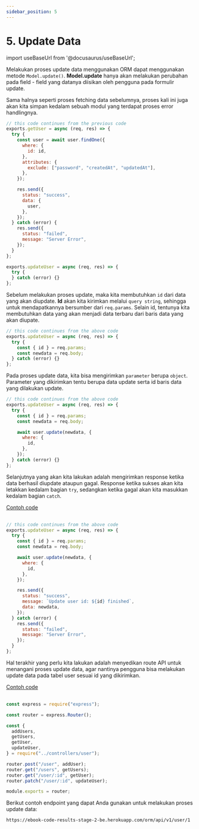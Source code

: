 ```yaml
---
sidebar_position: 5
---
```


# 5. Update Data

import useBaseUrl from '@docusaurus/useBaseUrl';

Melakukan proses update data menggunakan ORM dapat menggunakan metode `Model.update()`. **Model.update** hanya akan melakukan perubahan pada field - field yang datanya diisikan oleh pengguna pada formulir update.

Sama halnya seperti proses fetching data sebelumnya, proses kali ini juga akan kita simpan kedalam sebuah modul yang terdapat proses error handlingnya.

```js {27-33} title=user.js
// this code continues from the previous code
exports.getUser = async (req, res) => {
  try {
    const user = await user.findOne({
      where: {
        id: id,
      },
      attributes: {
        exclude: ["password", "createdAt", "updatedAt"],
      },
    });

    res.send({
      status: "success",
      data: {
        user,
      },
    });
  } catch (error) {
    res.send({
      status: "failed",
      message: "Server Error",
    });
  }
};

exports.updateUser = async (req, res) => {
  try {
  } catch (error) {}
};
```

Sebelum melakukan proses update, maka kita membutuhkan `id` dari data yang akan diupdate. **Id** akan kita kirimkan melalui `query string`, sehingga untuk mendapatkannya bersumber dari `req.params`. Selain id, tentunya kita membutuhkan data yang akan menjadi data terbaru dari baris data yang akan diupate.

```js {4-5} title=user.js
// this code continues from the above code
exports.updateUser = async (req, res) => {
  try {
    const { id } = req.params;
    const newdata = req.body;
  } catch (error) {}
};
```

Pada proses update data, kita bisa mengirimkan `parameter` berupa `object`. Parameter yang dikirimkan tentu berupa data update serta id baris data yang dilakukan update.

```js {7-11} title=user.js
// this code continues from the above code
exports.updateUser = async (req, res) => {
  try {
    const { id } = req.params;
    const newdata = req.body;

    await user.update(newdata, {
      where: {
        id,
      },
    });
  } catch (error) {}
};
```

Selanjutnya yang akan kita lakukan adalah mengirimkan response ketika data berhasil diupdate ataupun gagal. Response ketika sukses akan kita letakkan kedalam bagian `try`, sedangkan ketika gagal akan kita masukkan kedalam bagian `catch`.

<a class="btn-example-code" href="https://github.com/demo-dumbways/ebook-code-results-stage-2-backend/blob/4-orm-sequelize/src/controllers/user.js">
Contoh code
</a>

<br />
<br />

```js {13-17,19-22} title=user.js
// this code continues from the above code
exports.updateUser = async (req, res) => {
  try {
    const { id } = req.params;
    const newdata = req.body;

    await user.update(newdata, {
      where: {
        id,
      },
    });

    res.send({
      status: "success",
      message: `Update user id: ${id} finished`,
      data: newdata,
    });
  } catch (error) {
    res.send({
      status: "failed",
      message: "Server Error",
    });
  }
};
```

Hal terakhir yang perlu kita lakukan adalah menyedikan route API untuk menangani proses update data, agar nantinya pengguna bisa melakukan update data pada tabel user sesuai id yang dikirimkan.

<a class="btn-example-code" href="https://github.com/demo-dumbways/ebook-code-results-stage-2-backend/blob/4-orm-sequelize/src/routes/index.js">
Contoh code
</a>

<br />
<br />

```js {9,15} title=routes/index.js
const express = require("express");

const router = express.Router();

const {
  addUsers,
  getUsers,
  getUser,
  updateUser,
} = require("../controllers/user");

router.post("/user", addUser);
router.get("/users", getUsers);
router.get("/user/:id", getUser);
router.patch("/user/:id", updateUser);

module.exports = router;
```

Berikut contoh endpoint yang dapat Anda gunakan untuk melakukan proses update data:

```
https://ebook-code-results-stage-2-be.herokuapp.com/orm/api/v1/user/1
```

